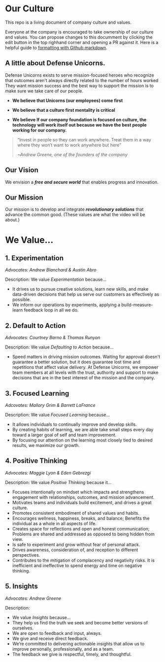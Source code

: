 # Our Culture
This repo is a living document of company culture and values.

Everyone at the company is encouraged to take ownership of our culture and values. You can propose changes to this documment by clicking the edit button in the top righhand corner and opening a PR against it. Here is a helpful guide to [formatting with Github markdown](https://docs.github.com/en/get-started/writing-on-github/getting-started-with-writing-and-formatting-on-github/basic-writing-and-formatting-syntax).

## A little about Defense Unicorns.
Defense Unicorns exists to serve mission-focused heroes who recognize that outcomes aren't always directly related to the number of hours worked
They want mission success and the best way to support the mission is to make sure we take care of our people.

- **We believe that Unicorns (our employees) come first**

- **We believe that a culture first mentality is critical**

- **We believe If our company foundation is focused on culture, the technology will work itself out because we have the best people working for our company.**


>“Invest in people so they can work anywhere. Treat them in a way where they won’t want to work anywhere but here”
>
> *~Andrew Greene, one of the founders of the company*

## Our Vision

We envision a ***free and secure world*** that enables progress and innovation.

## Our Mission

Our mission is to develop and integrate ***revolutionary solutions*** that advance the common good. (These values are what the  video will be about.)

# We Value...

## 1. Experimentation

*Advocates: Andrew Blanchard & Austin Abro*

Description: 
We value *Experimentation* because...
- It drives us to pursue creative solutions, learn new skills, and make data-driven decisions that help us serve our customers as effectively as possible. 
- We inform our operations by experiments, applying a build-measure-learn feedback loop in all we do.

## 2. Default to Action

*Advocates: Courtney Barno & Thomas Runyon*

Description: We value *Defaulting to Action* because...
- Speed matters in driving mission outcomes. Waiting for approval doesn't guarantee a better solution, but it does guarantee lost time and repetitions that affect value delivery. At Defense Unicorns, we empower team members at all levels with the trust, authority and support to make decisions that are in the best interest of the mission and the company.

## 3. Focused Learning

*Adcovates: Mallory Grim & Barrett LaFrance*

Description: We value *Focused Learning* because...
- It allows individuals to continually improve and develop skills.
- By creating habits of learning, we are able take small steps every day toward a larger goal of self and team improvement.
- By focusing our attention on the learning most closely tied to desired results, we maximize our growth.

## 4. Positive Thinking

*Advocates: Maggie Lyon & Eden Gebrezgi*

Description:
We value *Positive Thinking* because it...
- Focuses intentionally on mindset which impacts and strengthens engagement with relationships, outcomes, and mission advancement.
- Motivates teams and individuals build excitement, and drives a great culture.
- Promotes consistent embodiment of shared values and habits.
- Encourages wellness, happiness, breaks, and balance; Benefits the individual as a whole in all aspects of life.
- Creates space for reflections and open and honest communication; Problems are shared and addressed as opposed to being hidden from view.
- Is safe to experiment and grow without fear of personal attack.
- Drives awareness, consideration of, and reception to different perspectives.
- Contributes to the mitigation of complacency and negativity risks. It is inefficient and ineffective to spend energy and time on negative thinking.

## 5. Insights

*Advocates: Andrew Greene*

Description:
- We value *Insights* because...
- They help us find the truth we seek and become better versions of ourselves.
- We are open to feedback and input, always.
- We give and receive direct feedback.
- We’re committed to delivering actionable insights that allow us to improve personally, professionally, and as a team.
- The feedback we give is respectful, timely, and thoughtful.
